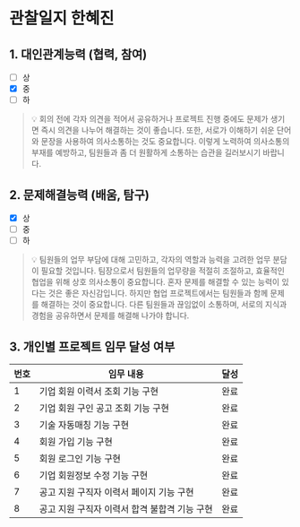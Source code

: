 # 관찰일지 한혜진

## 1. 대인관계능력 (협력, 참여)

- [ ] 상
- [x] 중
- [ ] 하

> 💡 회의 전에 각자 의견을 적어서 공유하거나 프로젝트 진행 중에도 문제가 생기면 즉시 의견을 나누어 해결하는 것이 좋습니다. 또한, 서로가 이해하기 쉬운 단어와 문장을 사용하여 의사소통하는 것도 중요합니다. 이렇게 노력하여 의사소통의 부재를 예방하고, 팀원들과 좀 더 원활하게 소통하는 습관을 길러보시기 바랍니다.

## 2. 문제해결능력 (배움, 탐구)

- [x] 상
- [ ] 중
- [ ] 하

> 💡 팀원들의 업무 부담에 대해 고민하고, 각자의 역할과 능력을 고려한 업무 분담이 필요할 것입니다. 팀장으로서 팀원들의 업무량을 적절히 조절하고, 효율적인 협업을 위해 상호 의사소통이 중요합니다. 혼자 문제를 해결할 수 있는 능력이 있다는 것은 좋은 자신감입니다. 하지만 협업 프로젝트에서는 팀원들과 함께 문제를 해결하는 것이 중요합니다. 다른 팀원들과 끊임없이 소통하며, 서로의 지식과 경험을 공유하면서 문제를 해결해 나가야 합니다.

## 3. 개인별 프로젝트 임무 달성 여부

| 번호  | 임무 내용                      | 달성  |
| --- | -------------------------- | --- |
| 1   | 기업 회원 이력서 조회 기능 구현         | 완료  |
| 2   | 기업 회원 구인 공고 조회 기능 구현       | 완료  |
| 3   | 기술 자동매칭 기능 구현              | 완료  |
| 4   | 회원 가입 기능 구현                | 완료  |
| 5   | 회원 로그인 기능 구현               | 완료  |
| 6   | 기업 회원정보 수정 기능 구현           | 완료  |
| 7   | 공고 지원 구직자 이력서 페이지 기능 구현    | 완료  |
| 8   | 공고 지원 구직자 이력서 합격 불합격 기능 구현 | 완료  |